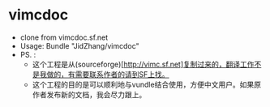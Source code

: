 vimcdoc
=======

* clone from vimcdoc.sf.net
* Usage:
    Bundle "JidZhang/vimcdoc"
* PS. :
    * 这个工程是从(sourceforge)[http://vimc.sf.net]复制过来的，翻译工作不是我做的，有需要联系作者的请到SF上找。
    * 这个工程的目的是可以顺利地与vundle结合使用，方便中文用户。如果原作者发布新的文档，我会尽力跟上。
